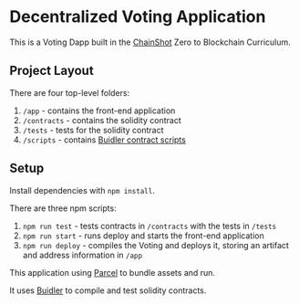 # Decentralized Voting Application

This is a Voting Dapp built in the [ChainShot](https://www.chainshot.com/) Zero to Blockchain Curriculum.

## Project Layout

There are four top-level folders:

1. `/app` - contains the front-end application
2. `/contracts` - contains the solidity contract
3. `/tests` - tests for the solidity contract
4. `/scripts` - contains [Buidler contract scripts](https://buidler.dev/guides/scripts.html)

## Setup

Install dependencies with `npm install`.

There are three npm scripts:

1. `npm run test` - tests contracts in `/contracts` with the tests in `/tests`
2. `npm run start` - runs deploy and starts the front-end application
3. `npm run deploy` - compiles the Voting and deploys it, storing an artifact and address information in `/app`

This application using [Parcel](https://parceljs.org/) to bundle assets and run.

It uses [Buidler](https://buidler.dev/) to compile and test solidity contracts.
